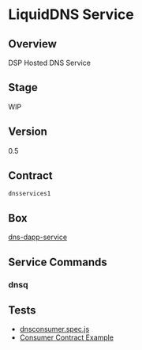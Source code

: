 LiquidDNS Service
=================

## Overview
DSP Hosted DNS Service

## Stage
WIP

## Version
0.5

## Contract

```dnsservices1```

## Box
[dns-dapp-service](../../developers/boxes/dns-dapp-service)

## Service Commands
### dnsq
## Tests 
* [dnsconsumer.spec.js](https://github.com/liquidapps-io/zeus-sdk/tree/master/boxes/groups/services/dns-dapp-service/test/dnsconsumer.spec.js)
* [Consumer Contract Example](https://github.com/liquidapps-io/zeus-sdk/tree/master/boxes/groups/services/dns-dapp-service/contracts/eos/dnsconsumer/dnsconsumer.cpp)

